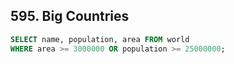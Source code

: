 ## 595. Big Countries

```sql
SELECT name, population, area FROM world
WHERE area >= 3000000 OR population >= 25000000;
```

